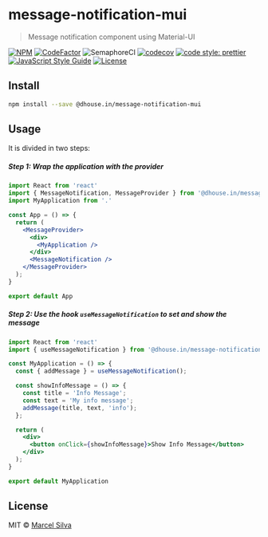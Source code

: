 # message-notification-mui

> Message notification component using Material-UI

[![NPM](https://img.shields.io/npm/v/@dhouse.in/message-notification-mui)](https://www.npmjs.com/package/@dhouse.in/message-notification-mui)
[![CodeFactor](https://www.codefactor.io/repository/github/silvamarcel/messagenotificationmui/badge?style=flat)](https://www.codefactor.io/repository/github/silvamarcel/messagenotificationmui)
![SemaphoreCI](https://libs.semaphoreci.com/badges/MessageNotificationMUI.svg)
[![codecov](https://codecov.io/gh/silvamarcel/MessageNotificationMUI/branch/master/graph/badge.svg)](https://codecov.io/gh/silvamarcel/MessageNotificationMUI)
[![code style: prettier](https://img.shields.io/badge/code_style-prettier-ff69b4.svg?style=flat)](https://github.com/prettier/prettier)
[![JavaScript Style Guide](https://img.shields.io/badge/code_style-standard-brightgreen)](https://standardjs.com)
[![License](https://img.shields.io/github/license/silvamarcel/MessageNotificationMUI)](https://github.com/silvamarcel/MessageNotificationMUI/blob/master/LICENSE)


## Install
```bash
npm install --save @dhouse.in/message-notification-mui
```

## Usage
It is divided in two steps:

##### Step 1: Wrap the application with the provider
```jsx
import React from 'react'
import { MessageNotification, MessageProvider } from '@dhouse.in/message-notification-mui'
import MyApplication from '.'

const App = () => {
  return (
    <MessageProvider>
      <div>
        <MyApplication />
      </div>
      <MessageNotification />
    </MessageProvider>
  );
}

export default App
```

##### Step 2: Use the hook `useMessageNotification` to set and show the message
```jsx
import React from 'react'
import { useMessageNotification } from '@dhouse.in/message-notification-mui'

const MyApplication = () => {
  const { addMessage } = useMessageNotification();

  const showInfoMessage = () => {
    const title = 'Info Message';
    const text = 'My info message';
    addMessage(title, text, 'info');
  };

  return (
    <div>
      <button onClick={showInfoMessage}>Show Info Message</button>
    </div>
  );
}

export default MyApplication
```

## License

MIT © [Marcel Silva](https://github.com/silvamarcel)
